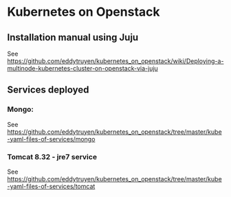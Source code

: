 # Kubernetes on Openstack

## Installation manual using Juju

See https://github.com/eddytruyen/kubernetes_on_openstack/wiki/Deploying-a-multinode-kubernetes-cluster-on-openstack-via-juju

## Services deployed

### Mongo: 
See https://github.com/eddytruyen/kubernetes_on_openstack/tree/master/kube-yaml-files-of-services/mongo

### Tomcat 8.32 - jre7  service
See https://github.com/eddytruyen/kubernetes_on_openstack/tree/master/kube-yaml-files-of-services/tomcat

